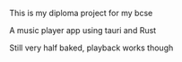 This is my diploma project for my bcse

A music player app using tauri and Rust

Still very half baked, playback works though
